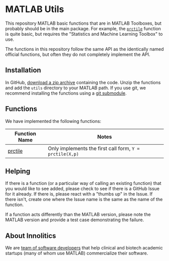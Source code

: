 # MATLAB Utils

This repository MATLAB basic functions that are in MATLAB Toolboxes, but probably should be in the main package. For example, the [`prctile`](https://www.mathworks.com/help/stats/prctile.html) function is quite basic, but requires the "Statistics and Machine Learning Toolbox" to use.

The functions in this repository follow the same API as the identically named official functions, but often they do not completely implement the API.

## Installation

In GitHub, [download a zip archive](https://github.com/innolitics/matlab-utils/archive/master.zip) containing the code. Unzip the functions and add the `utils` directory to your MATLAB path. If you use git, we recommend installing the functions using a [git submodule](https://git-scm.com/book/en/v2/Git-Tools-Submodules).

## Functions

We have implemented the following functions:

| Function Name | Notes |
| --- | --- |
| [prctile](https://www.mathworks.com/help/stats/prctile.html) | Only implements the first call form, `Y = prctile(X,p)` |

## Helping

If there is a function (or a particular way of calling an existing function) that you would like to see added, please check to see if there is a GitHub Issue for it already. If there is, please react with a "thumbs up" in the Issue. If there isn't, create one where the Issue name is the same as the name of the function.

If a function acts differently than the MATLAB version, please note the MATLAB version and provide a test case demonstrating the failure.

## About Innolitics

We are [team of software developers](https://innolitics.com) that help clinical and biotech academic startups (many of whom use MATLAB) commercialize their software.

